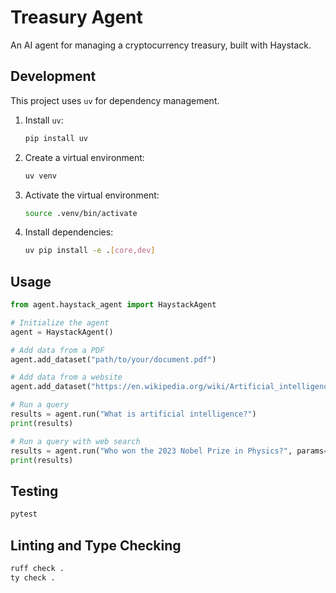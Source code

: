 # Treasury Agent

An AI agent for managing a cryptocurrency treasury, built with Haystack.

## Development

This project uses `uv` for dependency management.

1.  Install `uv`:
    ```bash
    pip install uv
    ```
2.  Create a virtual environment:
    ```bash
    uv venv
    ```
3.  Activate the virtual environment:
    ```bash
    source .venv/bin/activate
    ```
4.  Install dependencies:
    ```bash
    uv pip install -e .[core,dev]
    ```

## Usage

```python
from agent.haystack_agent import HaystackAgent

# Initialize the agent
agent = HaystackAgent()

# Add data from a PDF
agent.add_dataset("path/to/your/document.pdf")

# Add data from a website
agent.add_dataset("https://en.wikipedia.org/wiki/Artificial_intelligence")

# Run a query
results = agent.run("What is artificial intelligence?")
print(results)

# Run a query with web search
results = agent.run("Who won the 2023 Nobel Prize in Physics?", params={"web_search": True})
print(results)
```

## Testing

```bash
pytest
```

## Linting and Type Checking

```bash
ruff check .
ty check .
```
